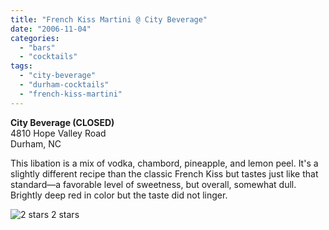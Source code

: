 ```yaml
---
title: "French Kiss Martini @ City Beverage"
date: "2006-11-04"
categories:
  - "bars"
  - "cocktails"
tags:
  - "city-beverage"
  - "durham-cocktails"
  - "french-kiss-martini"
---
```


**City Beverage (CLOSED)**\
4810 Hope Valley Road\
Durham, NC

This libation is a mix of vodka, chambord, pineapple, and lemon peel. It's a slightly different recipe than the classic French Kiss but tastes just like that standard—a favorable level of sweetness, but overall, somewhat dull. Brightly deep red in color but the taste did not linger.




<div class="caption">

![2 stars](http://s3.amazonaws.com/thegourmez-wpmedia/2009/02/rating_chicken11.gif "rating_chicken11") 2 stars</div>

